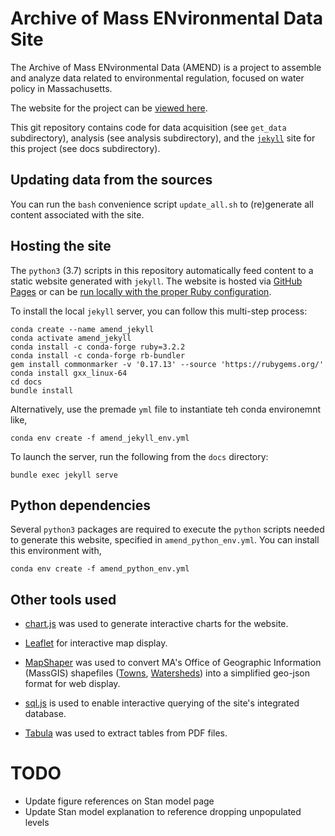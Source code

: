 # Archive of Mass ENvironmental Data Site

The Archive of Mass ENvironmental Data (AMEND) is a project to assemble and analyze data related to environmental regulation, focused on water policy in Massachusetts.

The website for the project can be [viewed here](https://nesanders.github.io/MAenvironmentaldata/).

This git repository contains code for data acquisition (see `get_data` subdirectory), analysis (see analysis subdirectory), and the [`jekyll`](https://jekyllrb.com/) site for this project (see docs subdirectory).


## Updating data from the sources

You can run the `bash` convenience script `update_all.sh` to (re)generate all content associated with the site.

## Hosting the site

The `python3` (3.7) scripts in this repository automatically feed content to a static website generated with `jekyll`.  The website is hosted via [GitHub Pages](https://help.github.com/articles/using-jekyll-as-a-static-site-generator-with-github-pages/) or can be [run locally with the proper Ruby configuration](https://help.github.com/articles/setting-up-your-github-pages-site-locally-with-jekyll/).

To install the local `jekyll` server, you can follow this multi-step process:

```
conda create --name amend_jekyll
conda activate amend_jekyll
conda install -c conda-forge ruby=3.2.2
conda install -c conda-forge rb-bundler
gem install commonmarker -v '0.17.13' --source 'https://rubygems.org/'
conda install gxx_linux-64
cd docs
bundle install
```

Alternatively, use the premade `yml` file to instantiate teh conda environemnt like,

```
conda env create -f amend_jekyll_env.yml
```

To launch the server, run the following from the `docs` directory:

```
bundle exec jekyll serve
```

## Python dependencies

Several `python3` packages are required to execute the `python` scripts needed to generate this website, specified in `amend_python_env.yml`. You can install this environment with,

```
conda env create -f amend_python_env.yml
```


## Other tools used

* [chart.js](http://www.chartjs.org/) was used to generate interactive charts for the website.

* [Leaflet](http://leafletjs.com) for interactive map display.

* [MapShaper](http://mapshaper.org/) was used to convert MA's Office of Geographic Information (MassGIS) shapefiles ([Towns](http://www.mass.gov/anf/research-and-tech/it-serv-and-support/application-serv/office-of-geographic-information-massgis/datalayers/townsurvey.html), [Watersheds](http://www.mass.gov/anf/research-and-tech/it-serv-and-support/application-serv/office-of-geographic-information-massgis/datalayers/watrshds.html)) into a simplified geo-json format for web display.

* [sql.js](https://github.com/kripken/sql.js/blob/master/README.md) is used to enable interactive querying of the site's integrated database.

* [Tabula](http://tabula.technology/) was used to extract tables from PDF files. 



# TODO
* Update figure references on Stan model page
* Update Stan model explanation to reference dropping unpopulated levels

